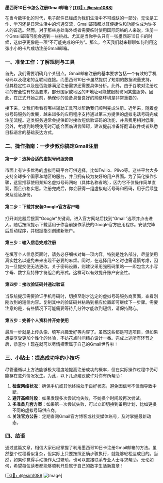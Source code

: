 **墨西哥10日卡怎么注册Gmail邮箱？[[TG💪+ @esim1088](https://t.me/s/esim1088)]**

在当今数字化的时代，电子邮件已经成为我们生活中不可或缺的一部分。无论是工作、学习还是日常生活中的沟通交流，Gmail邮箱都以其便捷性和功能性成为许多人的首选。然而，对于那些身处海外或者需要临时使用国际网络的人来说，注册一个Gmail邮箱可能会遇到一些挑战。尤其是当你手头只有一张墨西哥10日卡的时候，这似乎更像是一项“不可能完成的任务”。那么，今天我们就来聊聊如何利用这张小小的卡片成功注册Gmail邮箱。

### 一、准备工作：了解规则与工具

首先，我们需要明确几个关键点。Gmail邮箱注册的基本要求包括一个有效的手机号码以及稳定的互联网连接。而墨西哥10日卡虽然提供了短期的数据流量支持，但其稳定性以及是否能够满足注册需求还需要具体分析。此外，由于谷歌对注册过程的安全性有较高要求，部分国家或地区的IP地址可能被限制访问某些服务。因此，在正式开始之前，确保你的设备具备良好的网络环境是非常重要的。

接下来，让我们看看有哪些辅助工具可以帮助我们顺利完成注册。近年来，随着虚拟号码服务的发展，越来越多的应用程序支持通过第三方提供的虚拟电话号码完成注册流程。这类服务通常会提供即时接收短信验证码的功能，并且费用相对低廉。另外，考虑到跨境使用时可能会面临语言障碍，建议提前准备好翻译软件或者熟悉目标语言的基础表达方式。

### 二、操作指南：一步步教你搞定Gmail注册

#### 第一步：选择合适的虚拟号码服务商
市面上有许多优秀的虚拟号码平台可供选择，比如Twilio、Plivo等。这些平台大多支持全球多个国家和地区的服务，并且拥有较为友好的用户界面。为了简化操作步骤，这里推荐使用某知名虚拟号码网站（具体名称省略），因为它不仅操作简单直观，而且价格实惠。注册完成后，你会获得一组虚拟电话号码和密码，用于后续登录及验证身份。

#### 第二步：下载并安装Google官方客户端
打开浏览器后搜索“Google”关键词，进入官方网站后找到“Gmail”选项并点击进入。随后按照提示下载适用于你当前操作系统的Google官方应用程序。安装完毕后启动程序，并根据指引创建新账户。

#### 第三步：输入信息完成注册
在填写个人信息页面时，请务必仔细核对每一项内容。特别是姓名部分，尽量使用真实姓名以避免未来出现不必要的麻烦。同时，在选择用户名时也需谨慎考虑，因为一旦提交便无法更改。关于密码设置，则建议采用强密码策略——即包含大小写字母、数字及特殊字符组合的形式，这样可以有效提升账户安全性。

#### 第四步：接收验证码并通过验证
当系统提示需要验证手机号码时，切换至刚才选定的虚拟号码服务商页面，查看刚刚收到的短信内容。复制其中的验证码并粘贴到相应位置即可继续下一步骤。需要注意的是，有些情况下可能需要等待几分钟才能收到短信，请保持耐心。

#### 第五步：完善个人资料并开始使用
最后一步就是上传头像、填写兴趣爱好等内容了。虽然这些都是可选项目，但如果想要享受更加个性化的体验，不妨花点时间精心设计一番。完成上述所有环节之后，恭喜你！现在就可以尽情探索属于自己的Gmail世界啦！

### 三、小贴士：提高成功率的小技巧

尽管遵循以上方法能够极大程度地提高注册成功的概率，但在实际操作过程中仍可能存在意外情况发生。为此，以下几点建议或许对你有所帮助：

1. **检查网络状况**：确保手机或其他终端处于良好状态，避免因信号不佳而导致中断。
2. **避开高峰时段**：如果发现多次尝试均失败，不妨换个时间段再次尝试。
3. **多准备几套方案**：如果第一次尝试失败，可以立即切换到备用计划，比如更换不同的虚拟号码供应商。
4. **关注官方公告**：定期查阅Gmail官方博客或社交媒体账号，及时掌握最新动态。

### 四、结语

通过这篇文章，相信大家已经掌握了利用墨西哥10日卡注册Gmail邮箱的方法。虽然整个过程看似复杂，但实际上只要按照正确步骤执行，就能够轻松达成目的。当然，如果你觉得手动操作太过繁琐，也可以直接联系专业人士寻求帮助。无论如何，希望每位读者都能够顺利开启属于自己的数字生活新篇章！

[[TG💪+ @esim1088](https://t.me/s/esim1088) ![Image](https://i.postimg.cc/4NQfJmqS/Snipaste-2025-05-13-00-14-12.png)]